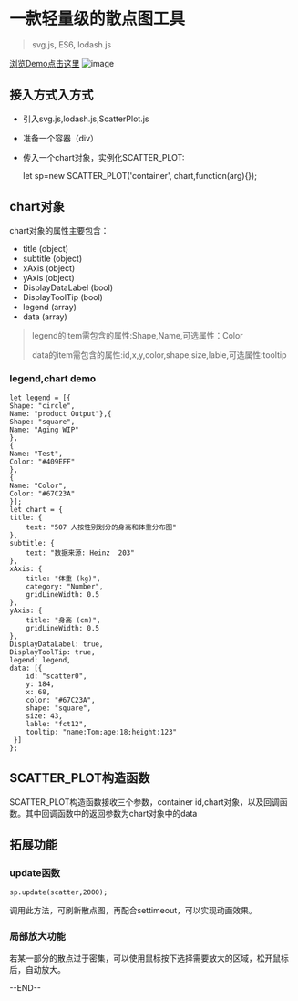# 一款轻量级的散点图工具
>svg.js,  ES6,  lodash.js

[浏览Demo点击这里](https://qg14.github.io/ScatterPlot/index.html)
![image](https://user-images.githubusercontent.com/100546561/156484764-6d79d2eb-a70e-41ef-bcf5-4fe5589229f8.png)

## 接入方式入方式
* 引入svg.js,lodash.js,ScatterPlot.js
* 准备一个容器（div）
* 传入一个chart对象，实例化SCATTER_PLOT:
  
    let sp=new SCATTER_PLOT('container', chart,function(arg){});
  
## chart对象
chart对象的属性主要包含：
* title (object)
* subtitle (object)
* xAxis (object)
* yAxis (object)
* DisplayDataLabel (bool)
* DisplayToolTip (bool)
* legend (array)
* data (array)
>legend的item需包含的属性:Shape,Name,可选属性：Color
>
>data的item需包含的属性:id,x,y,color,shape,size,lable,可选属性:tooltip
>
### legend,chart demo

    let legend = [{
    Shape: "circle",
    Name: "product Output"},{
    Shape: "square",
    Name: "Aging WIP"
    },
    {
    Name: "Test",
    Color: "#409EFF"
    },
    {
    Name: "Color",
    Color: "#67C23A"
    }]; 
    let chart = {
    title: {
        text: "507 人按性别划分的身高和体重分布图"
    },
    subtitle: {
        text: "数据来源: Heinz  203"
    },
    xAxis: {
        title: "体重 (kg)",
        category: "Number",
        gridLineWidth: 0.5
    },
    yAxis: {
        title: "身高 (cm)",
        gridLineWidth: 0.5
    },
    DisplayDataLabel: true,
    DisplayToolTip: true,
    legend: legend,
    data: [{
        id: "scatter0",
        y: 184,
        x: 68,
        color: "#67C23A",
        shape: "square",
        size: 43,
        lable: "fct12",
        tooltip: "name:Tom;age:18;height:123"
     }]
    };


## SCATTER_PLOT构造函数
SCATTER_PLOT构造函数接收三个参数，container id,chart对象，以及回调函数。其中回调函数中的返回参数为chart对象中的data

## 拓展功能
### update函数
    sp.update(scatter,2000);
    
调用此方法，可刷新散点图，再配合settimeout，可以实现动画效果。

### 局部放大功能

若某一部分的散点过于密集，可以使用鼠标按下选择需要放大的区域，松开鼠标后，自动放大。

--END--

  
  
